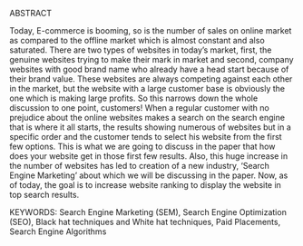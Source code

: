 ABSTRACT

Today, E-commerce is booming, so is the number of
sales on online market as compared to the offline market which is
almost constant and also saturated. There are two types of
websites in today’s market, first, the genuine websites trying to
make their mark in market and second, company websites with
good brand name who already have a head start because of their
brand value. These websites are always competing against each
other in the market, but the website with a large customer base is
obviously the one which is making large profits. So this narrows
down the whole discussion to one point, customers! When a
regular customer with no prejudice about the online websites
makes a search on the search engine that is where it all starts, the
results showing numerous of websites but in a specific order and
the customer tends to select his website from the first few options.
This is what we are going to discuss in the paper that how does
your website get in those first few results. Also, this huge increase
in the number of websites has led to creation of a new industry,
‘Search Engine Marketing’ about which we will be discussing in
the paper. Now, as of today, the goal is to increase website
ranking to display the website in top search results.


KEYWORDS:  Search Engine Marketing (SEM), Search Engine Optimization (SEO), Black hat techniques and White hat techniques, Paid Placements, Search Engine Algorithms
